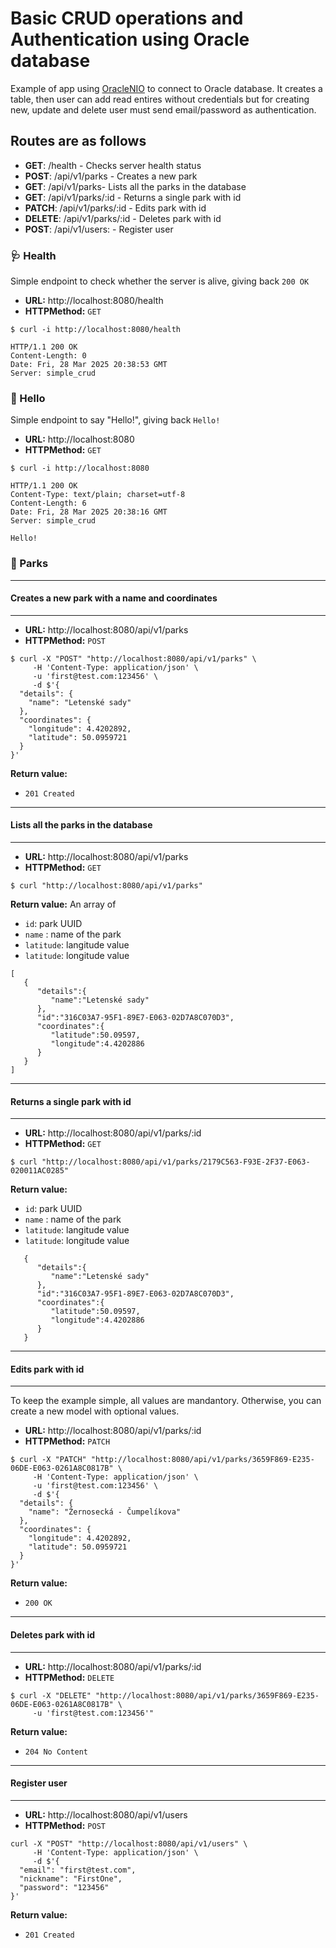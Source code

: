 # Basic CRUD operations and Authentication using Oracle database

Example of app using [OracleNIO](https://github.com/lovetodream/oracle-nio/tree/main) to connect to Oracle database. It creates a table, then user can add read entires without credentials but for creating new, update and delete user must send email/password as authentication.

## Routes are as follows

- __GET__: /health - Checks server health status
- __POST__: /api/v1/parks - Creates a new park
- __GET__: /api/v1/parks- Lists all the parks in the database
- __GET__: /api/v1/parks/:id - Returns a single park with id
- __PATCH__: /api/v1/parks/:id - Edits park with id
- __DELETE__: /api/v1/parks/:id - Deletes park with id
- __POST__: /api/v1/users: - Register user

### 🩺 Health
Simple endpoint to check whether the server is alive, giving back `200 OK`

- __URL:__ http://localhost:8080/health
- __HTTPMethod:__ `GET`

```
$ curl -i http://localhost:8080/health

HTTP/1.1 200 OK
Content-Length: 0
Date: Fri, 28 Mar 2025 20:38:53 GMT
Server: simple_crud
```

### 👋 Hello
Simple endpoint to say "Hello!", giving back `Hello!`

- __URL:__ http://localhost:8080
- __HTTPMethod:__ `GET`

```
$ curl -i http://localhost:8080

HTTP/1.1 200 OK
Content-Type: text/plain; charset=utf-8
Content-Length: 6
Date: Fri, 28 Mar 2025 20:38:16 GMT
Server: simple_crud

Hello!
```

### 🌳 Parks
---
#### Creates a new park with a name and coordinates
---

- __URL:__ http://localhost:8080/api/v1/parks
- __HTTPMethod:__ `POST`

```
$ curl -X "POST" "http://localhost:8080/api/v1/parks" \
     -H 'Content-Type: application/json' \
     -u 'first@test.com:123456' \
     -d $'{
  "details": {
    "name": "Letenské sady"
  },
  "coordinates": {
    "longitude": 4.4202892,
    "latitude": 50.0959721
  }
}'
```

__Return value:__
- `201 Created`

---
#### Lists all the parks in the database
---

- __URL:__ http://localhost:8080/api/v1/parks
- __HTTPMethod:__ `GET`

```
$ curl "http://localhost:8080/api/v1/parks"
```

__Return value:__
An array of
- `id`:  park UUID
- `name` : name of the park
- `latitude`: langitude value
- `latitude`: longitude value

```
[
   {
      "details":{
         "name":"Letenské sady"
      },
      "id":"316C03A7-95F1-89E7-E063-02D7A8C070D3",
      "coordinates":{
         "latitude":50.09597,
         "longitude":4.4202886
      }
   }
]
```
---
#### Returns a single park with id
---

- __URL:__ http://localhost:8080/api/v1/parks/:id
- __HTTPMethod:__ `GET`

```
$ curl "http://localhost:8080/api/v1/parks/2179C563-F93E-2F37-E063-020011AC0285"
```

__Return value:__
- `id`:  park UUID
- `name` : name of the park
- `latitude`: langitude value
- `latitude`: longitude value

```
   {
      "details":{
         "name":"Letenské sady"
      },
      "id":"316C03A7-95F1-89E7-E063-02D7A8C070D3",
      "coordinates":{
         "latitude":50.09597,
         "longitude":4.4202886
      }
   }
```
---
#### Edits park with id
---
To keep the example simple, all values are mandantory. Otherwise, you can create a new model with optional values.

- __URL:__ http://localhost:8080/api/v1/parks/:id
- __HTTPMethod:__ `PATCH`

```
$ curl -X "PATCH" "http://localhost:8080/api/v1/parks/3659F869-E235-06DE-E063-0261A8C0817B" \
     -H 'Content-Type: application/json' \
     -u 'first@test.com:123456' \
     -d $'{
  "details": {
    "name": "Žernosecká - Čumpelíkova"
  },
  "coordinates": {
    "longitude": 4.4202892,
    "latitude": 50.0959721
  }
}'
```

__Return value:__
- `200 OK`

---
#### Deletes park with id
---

- __URL:__ http://localhost:8080/api/v1/parks/:id
- __HTTPMethod:__ `DELETE`

```
$ curl -X "DELETE" "http://localhost:8080/api/v1/parks/3659F869-E235-06DE-E063-0261A8C0817B" \
     -u 'first@test.com:123456'"
```

__Return value:__
- `204 No Content`

---
#### Register user
---

- __URL:__ http://localhost:8080/api/v1/users
- __HTTPMethod:__ `POST`

```
curl -X "POST" "http://localhost:8080/api/v1/users" \
     -H 'Content-Type: application/json' \
     -d $'{
  "email": "first@test.com",
  "nickname": "FirstOne",
  "password": "123456"
}'
```

__Return value:__
- `201 Created`